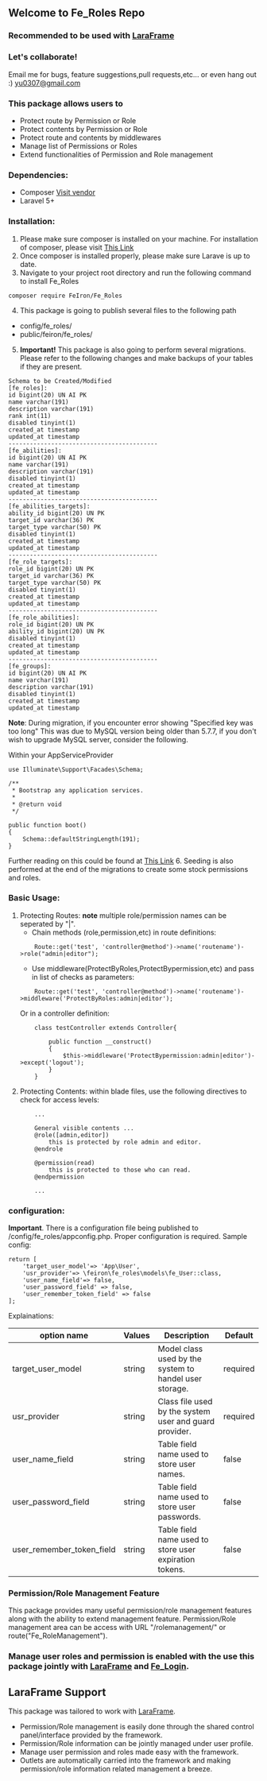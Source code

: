 ## Welcome to Fe_Roles Repo
### **Recommended to be used with [LaraFrame](https://github.com/yu0307/LaraFrame)**
### Let's collaborate!
Email me for bugs, feature suggestions,pull requests,etc... or even hang out :) [yu0307@gmail.com](mailto:yu0307@gmail.com)
### This package allows users to 
- Protect route by Permission or Role
- Protect contents by Permission or Role
- Protect route and contents by middlewares
- Manage list of Permissions or Roles
- Extend functionalities of Permission and Role management

### Dependencies:
- Composer [Visit vendor](https://getcomposer.org/)
- Laravel 5+

### Installation:

1. Please make sure composer is installed on your machine. For installation of composer, please visit [This Link](https://getcomposer.org/doc/00-intro.md)
2. Once composer is installed properly, please make sure Larave is up to date. 
3. Navigate to your project root directory and run the following command to install Fe_Roles
```
composer require FeIron/Fe_Roles
```
4. This package is going to publish several files to the following path
- config/fe_roles/
- public/feiron/fe_roles/
5. **Important!** This package is also going to perform several migrations. Please refer to the following changes and make backups of your tables if they are present. 
```
Schema to be Created/Modified
[fe_roles]:
id bigint(20) UN AI PK 
name varchar(191) 
description varchar(191) 
rank int(11) 
disabled tinyint(1) 
created_at timestamp 
updated_at timestamp
------------------------------------------
[fe_abilities]:
id bigint(20) UN AI PK 
name varchar(191) 
description varchar(191) 
disabled tinyint(1) 
created_at timestamp 
updated_at timestamp
------------------------------------------
[fe_abilities_targets]:
ability_id bigint(20) UN PK 
target_id varchar(36) PK 
target_type varchar(50) PK 
disabled tinyint(1) 
created_at timestamp 
updated_at timestamp
------------------------------------------
[fe_role_targets]:
role_id bigint(20) UN PK 
target_id varchar(36) PK 
target_type varchar(50) PK 
disabled tinyint(1) 
created_at timestamp 
updated_at timestamp
------------------------------------------
[fe_role_abilities]:
role_id bigint(20) UN PK 
ability_id bigint(20) UN PK 
disabled tinyint(1) 
created_at timestamp 
updated_at timestamp
------------------------------------------
[fe_groups]:
id bigint(20) UN AI PK 
name varchar(191) 
description varchar(191) 
disabled tinyint(1) 
created_at timestamp 
updated_at timestamp
```
**Note**: During migration, if you encounter error showing "Specified key was too long"
This was due to MySQL version being older than 5.7.7, if you don't wish to upgrade MySQL server, consider the following.

Within your AppServiceProvider 
```
use Illuminate\Support\Facades\Schema;

/**
 * Bootstrap any application services.
 *
 * @return void
 */

public function boot()
{
    Schema::defaultStringLength(191);
}
```
Further reading on this could be found at [This Link](https://laravel.com/docs/master/migrations#creating-indexes)
6. Seeding is also performed at the end of the migrations to create some stock permissions and roles. 


### Basic Usage:

1. Protecting Routes:
    **note** multiple role/permission names can be seperated by "|". 
    - Chain methods (role,permission,etc) in route definitions:
    ```
        Route::get('test', 'controller@method')->name('routename')->role("admin|editor");
    ```
    - Use middleware(ProtectByRoles,ProtectBypermission,etc) and pass in list of checks as parameters:
    ```
        Route::get('test', 'controller@method')->name('routename')->middleware('ProtectByRoles:admin|editor');
    ```
    Or in a controller definition:
    ```
        class testController extends Controller{

            public function __construct()
            {
                $this->middleware('ProtectBypermission:admin|editor')->except('logout');
            }
        }
    ```
2. Protecting Contents:
    within blade files, use the following directives to check for access levels:
    ```
        ...

        General visible contents ...
        @role([admin,editor])
            this is protected by role admin and editor.
        @endrole

        @permission(read)
            this is protected to those who can read.
        @endpermission

        ...
    ```

### configuration:

**Important**. There is a configuration file being published to /config/fe_roles/appconfig.php. Proper configuration is required. 
Sample config:
```
return [
    'target_user_model'=> 'App\User',
    'usr_provider'=> \feiron\fe_roles\models\fe_User::class,
    'user_name_field'=> false,
    'user_password_field' => false,
    'user_remember_token_field' => false
];
```
Explainations:

| option name | Values | Description | Default |
| --- | --- | --- | --- |
| target_user_model | string | Model class used by the system to handel user storage. | required |
| usr_provider | string | Class file used by the system user and guard provider. | required |
| user_name_field | string | Table field name used to store user names. | false |
| user_password_field | string | Table field name used to store user passwords. | false |
| user_remember_token_field | string | Table field name used to store user expiration tokens. | false |

### Permission/Role Management Feature
This package provides many useful permission/role management features along with the ability to extend management feature. 
Permission/Role management area can be access with URL "/rolemanagement/" or route("Fe_RoleManagement").

### **Manage user roles and permission is enabled with the use this package jointly with [LaraFrame](https://github.com/yu0307/LaraFrame) and [Fe_Login](https://github.com/yu0307/Fe_Login).**

## LaraFrame Support
This package was tailored to work with [LaraFrame](https://github.com/yu0307/LaraFrame).
- Permission/Role management is easily done through the shared control panel/interface provided by the framework. 
- Permission/Role information can be jointly managed under user profile.
- Manage user permission and roles made easy with the framework.
- Outlets are automatically carried into the framework and making permission/role information related management a breeze. 